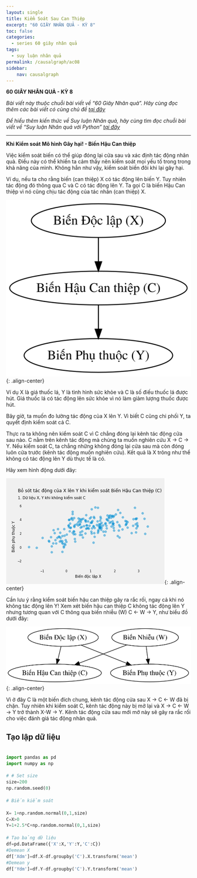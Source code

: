 ```yaml
---
layout: single
title: Kiểm Soát Sau Can Thiệp
excerpt: "60 GIÂY NHÂN QUẢ - KỲ 8"
toc: false
categories:
  - series 60 giây nhân quả
tags:
  - suy luận nhân quả
permalink: /causalgraph/ac08
sidebar:
    nav: causalgraph
---
```


**60 GIÂY NHÂN QUẢ - KỲ 8**

*Bài viết này thuộc chuỗi bài viết về “60 Giây Nhân quả”. Hãy cùng đọc thêm các bài viết có cùng chủ đề [tại đây](http://kinhtehocvohai.com/causalgraph/)*

*Để hiểu thêm kiến thức về Suy luận Nhân quả, hãy cùng tìm đọc chuỗi bài viết về “Suy luận Nhân quả với Python” [tại đây](http://kinhtehocvohai.com/pythoncausal/)*


-------

**Khi Kiểm soát Mô hình Gây hại! - Biến Hậu Can thiệp**

Việc kiểm soát biến có thể giúp đóng lại cửa sau và xác định tác động nhân quả. Điều này có thể khiến ta cảm thấy nên kiểm soát mọi yếu tố trong trong khả năng của mình. Không hẳn như vậy, kiểm soát biến đôi khi lại gây hại.

Ví dụ, nếu ta cho rằng biến (can thiệp) X có tác động lên biến Y. Tuy nhiên tác động đó thông qua C và C có tác động lên Y. Ta gọi C là biến Hậu Can thiệp vì nó cũng chịu tác động của tác nhân (can thiệp) X.

![image-center](/assets/images/animatedcausality/ac08/output_7_0.svg){: .align-center}

Ví dụ X là giá thuốc lá, Y là tình hình sức khỏe và C là số điếu thuốc lá được hút. Giá thuốc lá có tác động lên sức khỏe vì nó làm giảm lượng thuốc được hút.

Bây giờ,  ta muốn đo lường tác động của X lên Y. Vì biết C cũng chi phối Y, ta quyết định kiểm soát cả C.

Thực ra ta không nên kiểm soát C vì C chẳng đóng lại kênh tác động cửa sau nào. C nằm trên kênh tác động mà chúng ta muốn nghiên cứu X → C → Y. Nếu kiểm soát C, ta chẳng những không đóng lại cửa sau mà còn đóng luôn cửa trước (kênh tác động muốn nghiên cứu). Kết quả là X trông như thể không có tác động lên Y dù thực tế là có.

Hãy xem hình động dưới đây:

![image-center](/assets/images/animatedcausality/ac08/IV.gif){: .align-center}

Cần lưu ý rằng kiểm soát biến hậu can thiệp gây ra rắc rối, ngay cả khi nó không tác động lên Y! Xem xét biến hậu can thiệp C không tác động lên Y nhưng tương quan với C thông qua biến nhiễu (W) C ← W → Y, như biểu đồ dưới đây:

![image-center](/assets/images/animatedcausality/ac08/output_10_0.svg){: .align-center}

Vì ở đây C là một biến đích chung, kênh tác động cửa sau  X → C ← W đã bị chặn. Tuy nhiên khi kiểm soát C, kênh tác động này bị mở lại và X → C ← W → Y trở thành X-W -> Y. Kênh tác động cửa sau mới mở này sẽ gây ra rắc rối cho việc đánh giá tác động nhân quả.

## Tạo lập dữ liệu


```python

import pandas as pd
import numpy as np

# # Set size
size=200
np.random.seed(0)

# Biến kiểm soát

X= 1+np.random.normal(0,1,size)
C=X>0
Y=1+2.5*C+np.random.normal(0,1,size)

# Tạo bảng dữ liệu
df=pd.DataFrame({'X':X,'Y':Y,'C':C})
#Demean X
df['Xdm']=df.X-df.groupby('C').X.transform('mean')
#Demean y
df['Ydm']=df.Y-df.groupby('C').Y.transform('mean')

```



